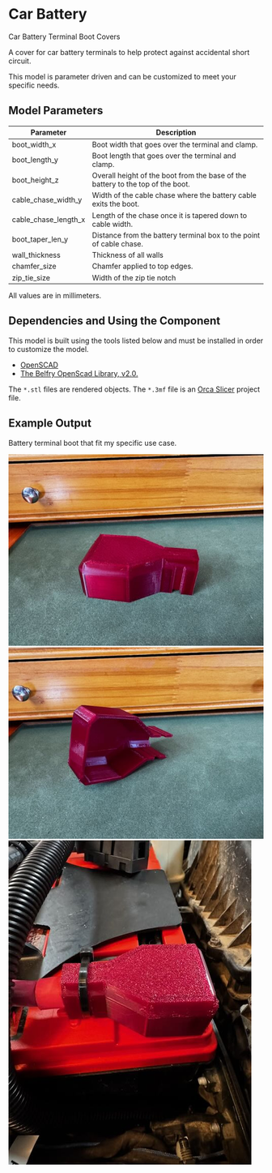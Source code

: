 # Car Battery

Car Battery Terminal Boot Covers

A cover for car battery terminals to help protect against accidental short circuit.

This model is parameter driven and can be customized to meet your specific needs.

## Model Parameters

| Parameter            | Description                                                                     |
| -------------------- | ------------------------------------------------------------------------------- |
| boot_width_x         | Boot width that goes over the terminal and clamp.                               |
| boot_length_y        | Boot length that goes over the terminal and clamp.                              |
| boot_height_z        | Overall height of the boot from the base of the battery to the top of the boot. |
| cable_chase_width_y  | Width of the cable chase where the battery cable exits the boot.                |
| cable_chase_length_x | Length of the chase once it is tapered down to cable width.                     |
| boot_taper_len_y     | Distance from the battery terminal box to the point of cable chase.             |
| wall_thickness       | Thickness of all walls                                                          |
| chamfer_size         | Chamfer applied to top edges.                                                   |
| zip_tie_size         | Width of the zip tie notch                                                      |

All values are in millimeters.

## Dependencies and Using the Component

This model is built using the tools listed below and must be installed in order to customize the model.

- [OpenSCAD](https://openscad.org)
- [The Belfry OpenScad Library, v2.0.](https://github.com/BelfrySCAD/BOSL2)

The `*.stl` files are rendered objects.
The `*.3mf` file is an [Orca Slicer](https://orcaslicer.com) project file.

## Example Output

Battery terminal boot that fit my specific use case.

![Battery Boot Top](battery-boot-top.jpeg)
![Battery Boot Bottom](battery-boot-bottom.jpeg)
![Battery Boot in use](battery-boot-in-use.jpeg)